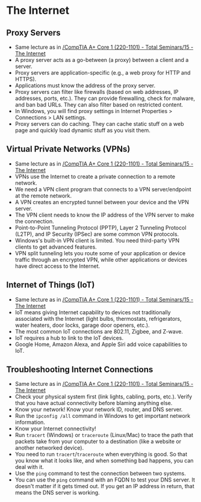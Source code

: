 # The Internet

## Proxy Servers
- Same lecture as in [/CompTIA A+ Core 1 (220-1101) - Total Seminars/15 - The Internet](/CompTIA%20A+%20Core%201%20(220-1101)%20-%20Total%20Seminars/15%20-%20The%20Internet.md)
- A proxy server acts as a go-between (a proxy) between a client and a server.
- Proxy servers are application-specific (e.g., a web proxy for HTTP and HTTPS).
- Applications must know the address of the proxy server.
- Proxy servers can filter like firewalls (based on web addresses, IP addresses, ports, etc.). They can provide firewalling, check for malware, and ban bad URLs. They can also filter based on restricted content.
- In Windows, you will find proxy settings in Internet Properties > Connections > LAN settings.
- Proxy servers can do caching. They can cache static stuff on a web page and quickly load dynamic stuff as you visit them.

## Virtual Private Networks (VPNs)
- Same lecture as in [/CompTIA A+ Core 1 (220-1101) - Total Seminars/15 - The Internet](/CompTIA%20A+%20Core%201%20(220-1101)%20-%20Total%20Seminars/15%20-%20The%20Internet.md)
- VPNs use the Internet to create a private connection to a remote network.
- We need a VPN client program that connects to a VPN server/endpoint at the remote network.
- A VPN creates an encrypted tunnel between your device and the VPN server.
- The VPN client needs to know the IP address of the VPN server to make the connection.
- Point-to-Point Tunneling Protocol (PPTP), Layer 2 Tunneling Protocol (L2TP), and IP Security (IPSec) are some common VPN protocols.
- Windows's built-in VPN client is limited. You need third-party VPN clients to get advanced features.
- VPN split tunneling lets you route some of your application or device traffic through an encrypted VPN, while other applications or devices have direct access to the Internet.

## Internet of Things (IoT)
- Same lecture as in [/CompTIA A+ Core 1 (220-1101) - Total Seminars/15 - The Internet](/CompTIA%20A+%20Core%201%20(220-1101)%20-%20Total%20Seminars/15%20-%20The%20Internet.md)
- IoT means giving Internet capability to devices not traditionally associated with the Internet (light bulbs, thermostats, refrigerators, water heaters, door locks, garage door openers, etc.).
- The most common IoT connections are 802.11, Zigbee, and Z-wave.
- IoT requires a hub to link to the IoT devices.
- Google Home, Amazon Alexa, and Apple Siri add voice capabilities to IoT.

## Troubleshooting Internet Connections
- Same lecture as in [/CompTIA A+ Core 1 (220-1101) - Total Seminars/15 - The Internet](/CompTIA%20A+%20Core%201%20(220-1101)%20-%20Total%20Seminars/15%20-%20The%20Internet.md)
- Check your physical system first (link lights, cabling, ports, etc.). Verify that you have actual connectivity before blaming anything else.
- Know your network! Know your network ID, router, and DNS server.
- Run the `ipconfig /all` command in Windows to get important network information.
- Know your Internet connectivity!
- Run `tracert` (Windows) or `traceroute` (Linux/Mac) to trace the path that packets take from your computer to a destination (like a website or another networked device).
- You need to run `tracert`/`traceroute` when everything is good. So that you know what it looks like, and when something bad happens, you can deal with it.
- Use the `ping` command to test the connection between two systems.
- You can use the `ping` command with an FQDN to test your DNS server. It doesn't matter if it gets timed out. If you get an IP address in return, that means the DNS server is working.